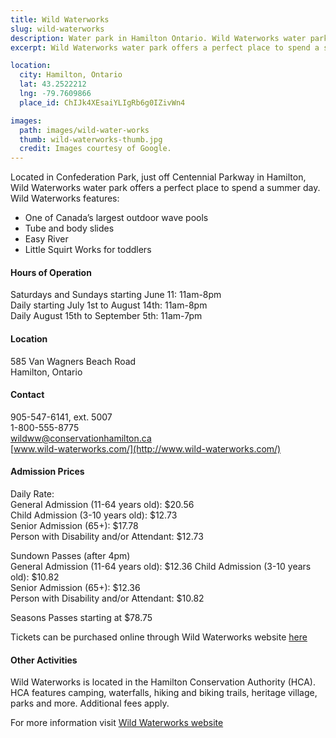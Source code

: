 ```yaml
---
title: Wild Waterworks
slug: wild-waterworks
description: Water park in Hamilton Ontario. Wild Waterworks water park offers a perfect place to spend a summer day.
excerpt: Wild Waterworks water park offers a perfect place to spend a summer day.

location:
  city: Hamilton, Ontario
  lat: 43.2522212
  lng: -79.7609866
  place_id: ChIJk4XEsaiYLIgRb6g0IZivWn4

images:
  path: images/wild-water-works
  thumb: wild-waterworks-thumb.jpg
  credit: Images courtesy of Google.
---
```

Located in Confederation Park, just off Centennial Parkway in Hamilton, Wild Waterworks water park offers a perfect place to spend a summer day.  Wild Waterworks features:
- One of Canada’s largest outdoor wave pools  
- Tube and body slides  
- Easy River  
- Little Squirt Works for toddlers  

#### Hours of Operation 
Saturdays and Sundays starting June 11: 11am-8pm  
Daily starting July 1st to August 14th: 11am-8pm  
Daily August 15th to September 5th: 11am-7pm  

#### Location
585 Van Wagners Beach Road  
Hamilton, Ontario

#### Contact
905-547-6141, ext. 5007  
1-800-555-8775  
wildww@conservationhamilton.ca  
[www.wild-waterworks.com/](http://www.wild-waterworks.com/)

#### Admission Prices
Daily Rate:  
General Admission (11-64 years old): $20.56  
Child Admission (3-10 years old): $12.73  
Senior Admission (65+): $17.78  
Person with Disability and/or Attendant: $12.73  

Sundown Passes (after 4pm)  
General Admission (11-64 years old): $12.36 
Child Admission (3-10 years old): $10.82  
Senior Admission (65+): $12.36  
Person with Disability and/or Attendant: $10.82

Seasons Passes starting at $78.75  

Tickets can be purchased online through Wild Waterworks website [here](https://wild-waterworks.com/tickets/)

#### Other Activities

Wild Waterworks is located in the Hamilton Conservation Authority (HCA).  HCA features camping, waterfalls, hiking and biking trails, heritage village, parks and more.  Additional fees apply.

For more information visit [Wild Waterworks website](https://wild-waterworks.com/)
